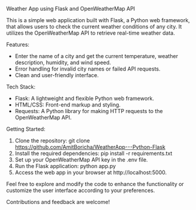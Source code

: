 Weather App using Flask and OpenWeatherMap API

This is a simple web application built with Flask, a Python web framework, that allows users to check the current weather conditions of any city. It utilizes the OpenWeatherMap API to retrieve real-time weather data.

Features:
- Enter the name of a city and get the current temperature, weather description, humidity, and wind speed.
- Error handling for invalid city names or failed API requests.
- Clean and user-friendly interface.

Tech Stack:
- Flask: A lightweight and flexible Python web framework.
- HTML/CSS: Front-end markup and styling.
- Requests: A Python library for making HTTP requests to the OpenWeatherMap API.

Getting Started:
1. Clone the repository: git clone https://github.com/AmitBoricha/WeatherApp---Python-Flask
2. Install the required dependencies: pip install -r requirements.txt
3. Set up your OpenWeatherMap API key in the .env file.
4. Run the Flask application: python app.py
5. Access the web app in your browser at http://localhost:5000.

Feel free to explore and modify the code to enhance the functionality or customize the user interface according to your preferences.

Contributions and feedback are welcome!
